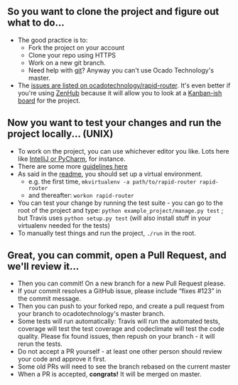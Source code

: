 ## So you want to **clone** the project and figure out **what** to do...
* The good practice is to: 
    * Fork the project on your account
    * Clone your repo using HTTPS
    * Work on a new git branch.
    * Need help with [git](https://git-scm.com/docs/gittutorial)?
    Anyway you can't use Ocado Technology's master.
* The [issues are listed on ocadotechnology/rapid-router](https://github.com/ocadotechnology/rapid-router/issues). 
It's even better if you're using [ZenHub](https://www.zenhub.com/) because it will allow you to look at a [Kanban-ish board](https://github.com/ocadotechnology/rapid-router/issues#boards) for the project.

## Now you want to **test** your changes and **run** the project locally... (UNIX)
* To work on the project, you can use whichever editor you like. Lots here like [IntelliJ or PyCharm](https://www.jetbrains.com/), for instance.
* There are some more [guidelines here](https://github.com/ocadotechnology/rapid-router#to-contribute)
* As said in the [readme](https://github.com/ocadotechnology/rapid-router), you should set up a virtual environment. 
    * e.g. the first time, `mkvirtualenv -a path/to/rapid-router rapid-router`
    * and thereafter: `workon rapid-router`
* You can test your change by running the test suite - you can go to the root of the project and type: `python example_project/manage.py test` ; but Travis uses `python setup.py test` (will also install stuff in your virtualenv needed for the tests)
* To manually test things and run the project, `./run` in the root.

## Great, you can **commit**, open a **Pull Request**, and we'll **review** it...
* Then you can commit! On a new branch for a new Pull Request please.
* If your commit resolves a GitHub issue, please include “fixes #123” in the commit message.
* Then you can push to your forked repo, and create a pull request from your branch to ocadotechnology's master branch.
* Some tests will run automatically: Travis will run the automated tests, coverage will test the test coverage and codeclimate will test the code quality. Please fix found issues, then repush on your branch - it will rerun the tests.
* Do not accept a PR yourself - at least one other person should review your code and approve it first.
* Some old PRs will need to see the branch rebased on the current master
* When a PR is accepted, **congrats!** It will be merged on master.
